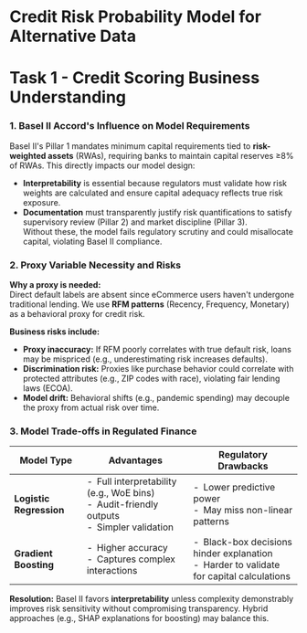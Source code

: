 # Credit Risk Probability Model for Alternative Data

# Task 1 - Credit Scoring Business Understanding

### 1. Basel II Accord's Influence on Model Requirements

Basel II's Pillar 1 mandates minimum capital requirements tied to **risk-weighted assets** (RWAs), requiring banks to maintain capital reserves ≥8% of RWAs. This directly impacts our model design:

- **Interpretability** is essential because regulators must validate how risk weights are calculated and ensure capital adequacy reflects true risk exposure.
- **Documentation** must transparently justify risk quantifications to satisfy supervisory review (Pillar 2) and market discipline (Pillar 3).  
  Without these, the model fails regulatory scrutiny and could misallocate capital, violating Basel II compliance.

### 2. Proxy Variable Necessity and Risks

**Why a proxy is needed:**  
Direct default labels are absent since eCommerce users haven't undergone traditional lending. We use **RFM patterns** (Recency, Frequency, Monetary) as a behavioral proxy for credit risk.

**Business risks include:**

- **Proxy inaccuracy:** If RFM poorly correlates with true default risk, loans may be mispriced (e.g., underestimating risk increases defaults).
- **Discrimination risk:** Proxies like purchase behavior could correlate with protected attributes (e.g., ZIP codes with race), violating fair lending laws (ECOA).
- **Model drift:** Behavioral shifts (e.g., pandemic spending) may decouple the proxy from actual risk over time.

### 3. Model Trade-offs in Regulated Finance

| **Model Type**          | **Advantages**                                                                                  | **Regulatory Drawbacks**                                                                    |
| ----------------------- | ----------------------------------------------------------------------------------------------- | ------------------------------------------------------------------------------------------- |
| **Logistic Regression** | -  Full interpretability (e.g., WoE bins)<br>-  Audit-friendly outputs<br>-  Simpler validation | -  Lower predictive power<br>-  May miss non-linear patterns                                |
| **Gradient Boosting**   | -  Higher accuracy<br>-  Captures complex interactions                                          | -  Black-box decisions hinder explanation<br>-  Harder to validate for capital calculations |

**Resolution:** Basel II favors **interpretability** unless complexity demonstrably improves risk sensitivity without compromising transparency. Hybrid approaches (e.g., SHAP explanations for boosting) may balance this.
